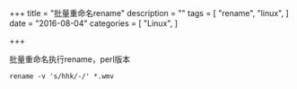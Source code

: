 +++
title = "批量重命名rename"
description = ""
tags = [
    "rename",
    "linux",
]
date = "2016-08-04"
categories = [
    "Linux",
]

+++

批量重命名执行rename，perl版本

```
rename -v 's/hhk/-/' *.wmv
```
